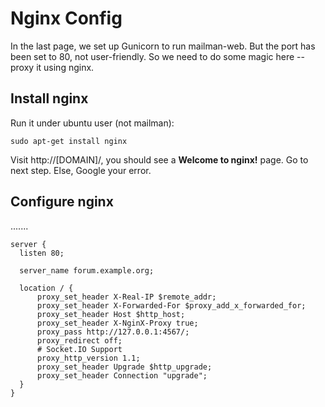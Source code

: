 # Nginx Config

In the last page, we set up Gunicorn to run mailman-web. But the port has been set to 80, not user-friendly. So we need to do some magic here -- proxy it using nginx.

## Install nginx

Run it under ubuntu user (not mailman):

    sudo apt-get install nginx

Visit http://[DOMAIN]/, you should see a **Welcome to nginx!** page. Go to next step. Else, Google your error.

## Configure nginx
.......

    server {
      listen 80;

      server_name forum.example.org;

      location / {
          proxy_set_header X-Real-IP $remote_addr;
          proxy_set_header X-Forwarded-For $proxy_add_x_forwarded_for;
          proxy_set_header Host $http_host;
          proxy_set_header X-NginX-Proxy true;
          proxy_pass http://127.0.0.1:4567/;
          proxy_redirect off;
          # Socket.IO Support
          proxy_http_version 1.1;
          proxy_set_header Upgrade $http_upgrade;
          proxy_set_header Connection "upgrade";
      }
    }
